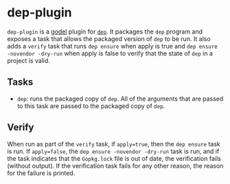 dep-plugin
==========
`dep-plugin` is a [godel](https://github.com/palantir/godel) plugin for [`dep`](https://github.com/golang/dep). It packages the `dep` program and exposes a task that allows the packaged version of `dep` to be run. It also adds a `verify` task that runs `dep ensure` when apply is true and `dep ensure -novendor -dry-run` when apply is false to verify that the state of `dep` in a project is valid.

Tasks
-----
* `dep`: runs the packaged copy of `dep`. All of the arguments that are passed to this task are passed to the packaged copy of `dep`. 

Verify
------
When run as part of the `verify` task, if `apply=true`, then the `dep ensure` task is run. If `apply=false`, the `dep ensure -novendor -dry-run` task is run, and if the task indicates that the `Gopkg.lock` file is out of date, the verification fails (without output). If the verification task fails for any other reason, the reason for the failure is printed.
